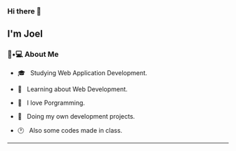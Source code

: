 ### Hi there 👋<h2> I'm Joel</h2>


<h3> 👾•💻 About Me </h3>



- 🎓 &nbsp; Studying Web Application Development.

- 🌱 &nbsp; Learning about Web Development.

- 💜 &nbsp; I love Porgramming.

- 🔧 &nbsp; Doing my own development projects.

- 🕐 &nbsp; Also some codes made in class.

<hr>


